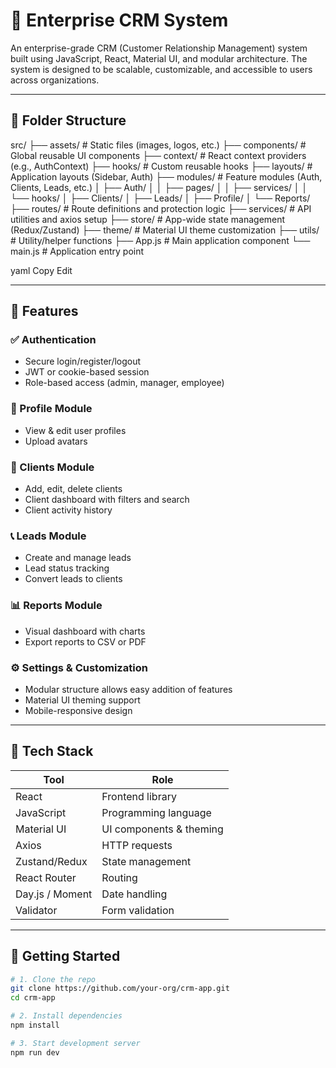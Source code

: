 # 🚀 Enterprise CRM System

An enterprise-grade CRM (Customer Relationship Management) system built using JavaScript, React, Material UI, and modular architecture. The system is designed to be scalable, customizable, and accessible to users across organizations.

---

## 📁 Folder Structure

src/
├── assets/ # Static files (images, logos, etc.)
├── components/ # Global reusable UI components
├── context/ # React context providers (e.g., AuthContext)
├── hooks/ # Custom reusable hooks
├── layouts/ # Application layouts (Sidebar, Auth)
├── modules/ # Feature modules (Auth, Clients, Leads, etc.)
│ ├── Auth/
│ │ ├── pages/
│ │ ├── services/
│ │ └── hooks/
│ ├── Clients/
│ ├── Leads/
│ ├── Profile/
│ └── Reports/
├── routes/ # Route definitions and protection logic
├── services/ # API utilities and axios setup
├── store/ # App-wide state management (Redux/Zustand)
├── theme/ # Material UI theme customization
├── utils/ # Utility/helper functions
├── App.js # Main application component
└── main.js # Application entry point

yaml
Copy
Edit



---

## 🌟 Features

### ✅ Authentication
- Secure login/register/logout
- JWT or cookie-based session
- Role-based access (admin, manager, employee)

### 👤 Profile Module
- View & edit user profiles
- Upload avatars

### 📇 Clients Module
- Add, edit, delete clients
- Client dashboard with filters and search
- Client activity history

### 📞 Leads Module
- Create and manage leads
- Lead status tracking
- Convert leads to clients

### 📊 Reports Module
- Visual dashboard with charts
- Export reports to CSV or PDF

### ⚙️ Settings & Customization
- Modular structure allows easy addition of features
- Material UI theming support
- Mobile-responsive design

---

## 🧪 Tech Stack

| Tool            | Role                        |
|-----------------|-----------------------------|
| React           | Frontend library            |
| JavaScript      | Programming language        |
| Material UI     | UI components & theming     |
| Axios           | HTTP requests               |
| Zustand/Redux   | State management            |
| React Router    | Routing                     |
| Day.js / Moment | Date handling               |
| Validator       | Form validation             |

---

## 🚀 Getting Started

```bash
# 1. Clone the repo
git clone https://github.com/your-org/crm-app.git
cd crm-app

# 2. Install dependencies
npm install

# 3. Start development server
npm run dev
